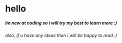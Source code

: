 <head>
  <h1>hello</h1>
  <h5>Im new at coding so i will try my best to learn more :) </h5>
 </head>
 <body>
  <h6>also, if u have any ideas then i will be happy to read :) </h6>
